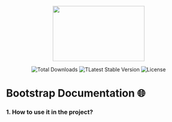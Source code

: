 <p align="center">
  <a href="https://getbootstrap.com/" target="_blank">
    <img src="https://i.imgur.com/bGPUhmg.png" width="250" height="150">
  </a>
</p>

<p align="center">
  <img src="https://img.shields.io/badge/downloads-+500M-5555ff" alt="Total Downloads">
  <img src="https://img.shields.io/badge/version-v5-green" alt="TLatest Stable Version">
  <img src="https://img.shields.io/badge/license-MIT-yellow" alt="License">
</p>

# Bootstrap Documentation 🌐

### 1. How to use it in the project?
